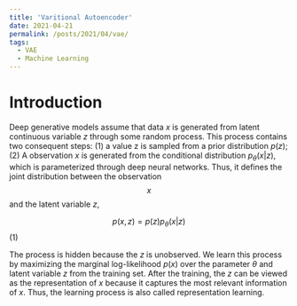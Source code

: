 ```yaml
---
title: 'Varitional Autoencoder'
date: 2021-04-21
permalink: /posts/2021/04/vae/
tags:
  - VAE
  - Machine Learning
---
```


# Introduction

Deep generative models assume that data $x$ is generated from latent continuous variable $z$ through some random process. This process contains two consequent steps: (1) a value z is sampled from a prior distribution $p(z)$; (2) A observation $x$ is generated from the conditional distribution $p_{\theta}(x|z)$, which is parameterized through deep neural networks. Thus, it defines the joint distribution between the observation $$x$$ and the latent variable $z$,

$$p(x, z) = p(z)p_{\theta}(x|z)$$(1)

The process is hidden because the $z$ is unobserved. We learn this process by maximizing the marginal log-likelihood $p(x)$ over the parameter $\theta$ and latent variable $z$ from the training set. After the training, the $z$ can be viewed as the representation of $x$ because it captures the most relevant information of $x$. Thus, the learning process is also called representation learning.
